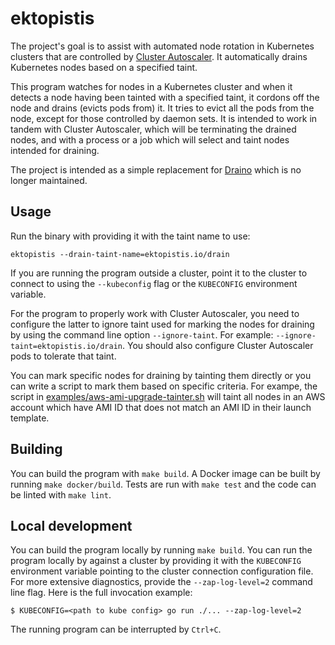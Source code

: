 # ektopistis

The project's goal is to assist with automated node rotation in Kubernetes
clusters that are controlled by
[Cluster Autoscaler](https://github.com/kubernetes/autoscaler/tree/master/cluster-autoscaler).
It automatically drains Kubernetes nodes based on a specified taint.

This program watches for nodes in a Kubernetes cluster and when it detects a
node having been tainted with a specified taint, it cordons off the node and
drains (evicts pods from) it.  It tries to evict all the pods from the
node, except for those controlled by daemon sets.   It is intended to work in
tandem with Cluster Autoscaler, which will be terminating the drained nodes, and
with a process or a job which will select and taint nodes intended for draining.

The project is intended as a simple replacement for
[Draino](https://github.com/planetlabs/draino) which is no longer maintained.

## Usage

Run the binary with providing it with the taint name to use:
```
ektopistis --drain-taint-name=ektopistis.io/drain
```
If you are running the program outside a cluster, point it to the cluster to
connect to using the `--kubeconfig` flag or the `KUBECONFIG` environment
variable.

For the program to properly work with Cluster Autoscaler, you need to configure
the latter to ignore taint used for marking the nodes for draining by using the
command line option `--ignore-taint`.  For example:
`--ignore-taint=ektopistis.io/drain`.  You should also configure Cluster
Autoscaler pods to tolerate that taint.

You can mark specific nodes for draining by tainting them directly or you can
write a script to mark them based on specific criteria.  For exampe, the script
in [examples/aws-ami-upgrade-tainter.sh](examples/aws-ami-upgrade-tainter.sh)
will taint all nodes in an AWS account which have AMI ID that does not match an
AMI ID in their launch template.

## Building

You can build the program with `make build`.  A Docker image can be built
by running `make docker/build`.  Tests are run with `make test` and the code can be
linted with `make lint`.

## Local development

You can build the program locally by running `make build`.
You can run the program locally by against a cluster by providing it with the
`KUBECONFIG` environment variable pointing to the cluster connection
configuration file.  For more extensive diagnostics, provide the
`--zap-log-level=2` command line flag. Here is the full invocation example:
```
$ KUBECONFIG=<path to kube config> go run ./... --zap-log-level=2
```
The running program can be interrupted by `Ctrl+C`.
